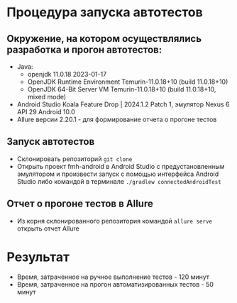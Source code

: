 # Процедура запуска автотестов
## Окружение, на котором осуществлялись разработка и прогон автотестов:
* Java: 
  * openjdk 11.0.18 2023-01-17
  * OpenJDK Runtime Environment Temurin-11.0.18+10 (build 11.0.18+10)
  * OpenJDK 64-Bit Server VM Temurin-11.0.18+10 (build 11.0.18+10, mixed mode)
* Android Studio Koala Feature Drop | 2024.1.2 Patch 1, эмулятор Nexus 6 API 29 Android 10.0
* Allure версии 2.20.1 - для формирование отчета о прогоне тестов


## Запуск автотестов
* Склонировать репозиторий ``` git clone ```
* Открыть проект fmh-android в Android Studio с предустановленным эмулятором и произвести запуск с помощью интерфейса Android Studio либо командой в терминале ``` ./gradlew connectedAndroidTest ```
## Отчет о прогоне тестов в Allure
* Из корня склонированного репозитория командой ``` allure serve ``` открыть отчет Allure
# Результат
* Время, затраченное на ручное выполнение тестов - 120 минут
* Время, затраченное на прогон автоматизированных тестов - 50 минут
